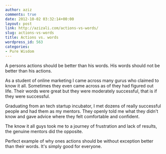 ```yaml
---
author: aziz
comments: true
date: 2012-10-02 03:32:14+00:00
layout: post
link: http://azizali.com/actions-vs-words/
slug: actions-vs-words
title: Actions vs. words
wordpress_id: 563
categories:
- Pure Wisdom
---
```


A persons actions should be better than his words. His words should not be better than his actions.

As a student of online marketing I came across many gurus who claimed to know it all. Sometimes they even came across as of they had figured out life. Their words were great but they were moderately successful, that is if they were successful.

Graduating from an tech startup incubator, I met dozens of really successful people and had them as my mentors. They openly told me what they didn't know and gave advice where they felt comfortable and confident.

The know it all guys took me to a journey of frustration and lack of results, the genuine mentors did the opposite.

Perfect example of why ones actions should be without exception better than their words. It's simply good for everyone.
